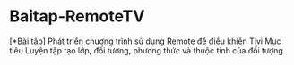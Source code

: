 # Baitap-RemoteTV
[*Bài tập] Phát triển chương trình sử dụng Remote để điều khiển Tivi Mục tiêu Luyện tập tạo lớp, đối tượng, phương thức và thuộc tính của đối tượng.
